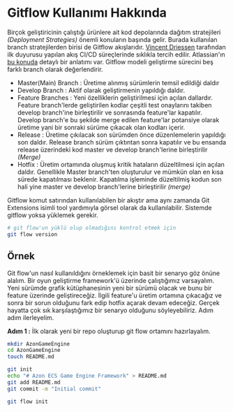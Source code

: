 # Gitflow Kullanımı Hakkında

Birçok geliştiricinin çalıştığı ürünlere ait kod depolarında dağıtım stratejileri _(Deployment Strategies)_ önemli konuların başında gelir. Burada kullanılan branch stratejilerden birisi de Gitflow akışlarıdır. [Vincent Driessen](http://nvie.com/posts/a-successful-git-branching-model/) tarafından ilk duyurusu yapılan akış CI/CD süreçlerinde sıklıkla tercih edilir. Atlassian'ın [bu konuda](https://www.atlassian.com/git/tutorials/comparing-workflows/gitflow-workflow) detaylı bir anlatımı var. Gitflow modeli geliştirme sürecini beş farklı branch olarak değerlendirir.

- Master(Main) Branch : Üretime alınmış sürümlerin temsil edildiği daldır
- Develop Branch : Aktif olarak geliştirmenin yapıldığı daldır.
- Feature Branches : Yeni özelliklerin geliştirilmesi için açılan dallardır. Feature branch'lerde geliştirilen kodlar çeşitli test onaylarını takiben develop branch'ine birleştirilir ve sonrasında feature'lar kapatılır. Develop branch'e bu şekilde merge edilen feature'lar potansiye olarak üretime yani bir sonraki sürüme çıkacak olan kodları içerir.
- Release : Üretime çıkılacak son sürümden önce düzenlemelerin yapıldığı son daldır. Release branch sürüm çıktıntan sonra kapatılır ve bu ensanda release üzerindeki kod master ve develop branch'lerine birleştirilir _(Merge)_
- Hotfix : Üretim ortamında oluşmuş kritik hataların düzeltilmesi için açılan daldır. Genellikle Master branch'ten oluşturulur ve mümkün olan en kısa sürede kapatılması beklenir. Kapatılma işleminde düzeltilmiş kodun son hali yine master ve develop branch'lerine birleştirilir _(merge)_

Gitflow komut satırından kullanılabilen bir akıştır ama aynı zamanda Git Extensions isimli tool yardımıyla görsel olarak da kullanılabilir. Sistemde gitflow yoksa yüklemek gerekir.

```bash
# git flow'un yüklü olup olmadığını kontrol etmek için
git flow version
```

## Örnek

Git flow'un nasıl kullanıldığını örneklemek için basit bir senaryo göz önüne alalım. Bir oyun geliştirme framework'ü üzerinde çalıştığımız varsayalım. Yeni sürümde grafik kütüphanesinin yeni bir sürümü olacak ve bunu bir feature üzerinde geliştireceğiz. İlgili feature'u üretim ortamına çıkacağız ve sonra bir sorun olduğunu fark edip hotfix açarak devam edeceğiz. Gerçek hayatta çok sık karşılaştığımız bir senaryo olduğunu söyleyebiliriz. Adım adım ilerleyelim.

**Adım 1 :** İlk olarak yeni bir repo oluşturup git flow ortamını hazırlayalım.

```bash
mkdir AzonGameEngine
cd AzonGameEngine
touch README.md

git init
echo "# Azon ECS Game Engine Framework" > README.md
git add README.md
git commit -m "Initial commit"

git flow init
```

